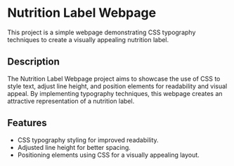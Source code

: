 # Nutrition Label Webpage

This project is a simple webpage demonstrating CSS typography techniques to create a visually appealing nutrition label.

## Description

The Nutrition Label Webpage project aims to showcase the use of CSS to style text, adjust line height, and position elements for readability and visual appeal. By implementing typography techniques, this webpage creates an attractive representation of a nutrition label.

## Features

- CSS typography styling for improved readability.
- Adjusted line height for better spacing.
- Positioning elements using CSS for a visually appealing layout.

